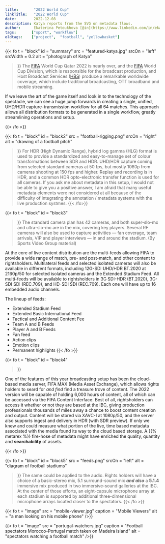 ```yaml
---
title:       "2022 World Cup"
linkTitle:   "2022 World Cup"
date:        2022-12-08
description: Katya reports from the SVG on metadata flows.
author:      Ekaterina Petoukhova [@in](https://www.linkedin.com/in/ekaterina-petoukhova-84141959/)
tags:       ["sport", "workflow"] 
oldtags:    ["project",  "football", "yellowbasket"]
---
```


{{< fo t = "block" 
   id    = "summary"
   src   = "featured-katya.jpg"
   srcOn = "left"
   srcWidth = 0.2
   alt = "photograph of Katya" 
>}}
The [FIFA] World Cup Qatar 2022 is nearly over, and the [FIFA] World Cup
Division, which is responsible for the broadcast production, and Host Broadcast
Services ([HBS]) produce a remarkable worldwide coverage, which include
traditional broadcasting, OTT broadband and mobile streaming.

If we leave the art of the game itself and look in to the technology of the
spectacle, we can see a huge jump forwards in creating a single, unified,
UHD/HDR capture-transmission workflow for all 64 matches. This approach allows
all distribution formats to be generated in a single workflow, greatly
streamlining operations and setup.

[Fifa]: https://www.fifa.com/
[HBS]:  https://www.hbs.tv/about-us/

{{< /fo >}}

<!-- ####################################################################### -->

{{< fo t = "block" 
  id    = "block2"
  src   = "football-rigging.png"
  srcOn = "right"
  alt = "drawing of a football pitch"
>}}
For HDR (High Dynamic Range), hybrid log gamma (HLG) format is used to provide a
standardized and easy-to-manage set of colour transformations between SDR and
HDR. UHD/HDR capture coming from selected standard cameras at 50 fps, but
mostly 1080p from cameras shooting at 150 fps and higher. Replay and recording is
in HDR, and a common HDR opto-electronic transfer function is used for all
cameras. If you ask me about metadata in this setup, I would not be able to give
you a positive answer, I am afraid that many useful metadata elements were not
considered at all because of the difficulty of integrating the annotation /
metadata systems with the live production systmes.
{{< /fo>}}

{{< fo t = "block"
    id   = "block3"
>}}
The standard camera plan has 42 cameras, and both super-slo-mo and ultra-slo-mo
are in the mix, covering key players. Several RF cameras will also be used
to capture activities — fan coverage, team arrivals, VIP and player interviews —
in and around the stadium. (By Sports Video Group material)

At the core of live content distribution are the multi-feeds allowing FIFA to
provide a wide range of match, pre- and post-match, and other content to
rightsholders. Multilateral feeds and selected isolated cameras will also be
available in different formats, including 12G-SDI UHD/HDR BT.2020 at 2160p/50
for selected isolated cameras and the Extended Stadium Feed. All multi-feeds
will be available to rightsholders in 3G SDI-HDR (BT.2020), 3G-SDI SDI
(REC.709), and HD-SDI SDI (REC.709). Each one will have up to 16 embedded audio
channels.

The lineup of feeds:

* Extended Stadium Feed
* Extended Basic International Feed
* Tactical and Additional Content Fee
* Team A and B Feeds
* Player A and B Feeds
* Fan feed
* Action clips
* Emotion clips
* Permanent highlights
{{< /fo >}}

<!-- ####################################################################### -->

{{< fo t = "block"
  id    = "block4"
>}}

One of the features of this year broadcasting setup has been the cloud-based
media server, FIFA MAX (Media Asset Exchange), which allows rights holders to
seard for _and find_ find a treasure trove of content. The 2022 version will be
capable of holding 6,000 hours of content, all of which can be accessed via the
FIFA Content Interface. Best of all, rightsholders can access it whether or not
they are based at the IBC, giving production professionals thousands of miles
away a chance to boost content creation and output. Content will be stored via
XAVC-I at 1080p/50, and the server also supports ingest and delivery in HDR
(with SDR preview). If only we knew and could measure what portion of the live,
time based metadata associated with the media found its way to the cloud based
storage.  A {{% metarex %}} fire-hose of metadata might have enriched the quality,
quantity and **searchability** of assets.

{{< /fo >}}

<!-- ####################################################################### -->

{{< fo t = "block"
  id    = "block5"
  src   = "feeds.png"
  srcOn = "left"
  alt = "diagram of football stadiums"
>}}
The same could be applied to the audio. Rights holders will have a choice of a
basic-stereo mix, 5.1 surround-sound mix **_and also_** a **5.1.4** immersive
mix produced in two immersive-sound galleries at the IBC. At the center of those
efforts, an eight-capsule microphone array at each stadium is supported by
additional three-dimensional microphone arrays located closer to the spectators.
{{< /fo >}}

{{< fo t = "image"
    src = "mobile-viewer.jpg"
    caption = "Mobile Viewers"
    alt = "a man looking on his mobile phone"
/>}}

{{< fo t = "image"
    src = "portugal-watchers.jpg"
    caption = "Football spectators Morocco-Portugal match taken on Madeira island"
    alt = "spectators watching a football match"
/>}}
